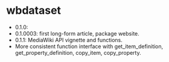 # wbdataset

* 0.1.0:
* 0.1.0003: first long-form article, package website.
* 0.1.1: MediaWiki API vignette and functions.
* More consistent function interface with get_item_definition, 
get_property_definition, copy_item, copy_property.
